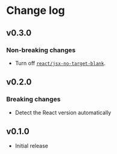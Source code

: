# Change log

## v0.3.0

### Non-breaking changes

- Turn off [`react/jsx-no-target-blank`](https://github.com/jsx-eslint/eslint-plugin-react/blob/master/docs/rules/jsx-no-target-blank.md).

## v0.2.0

### Breaking changes

- Detect the React version automatically

## v0.1.0

- Initial release
